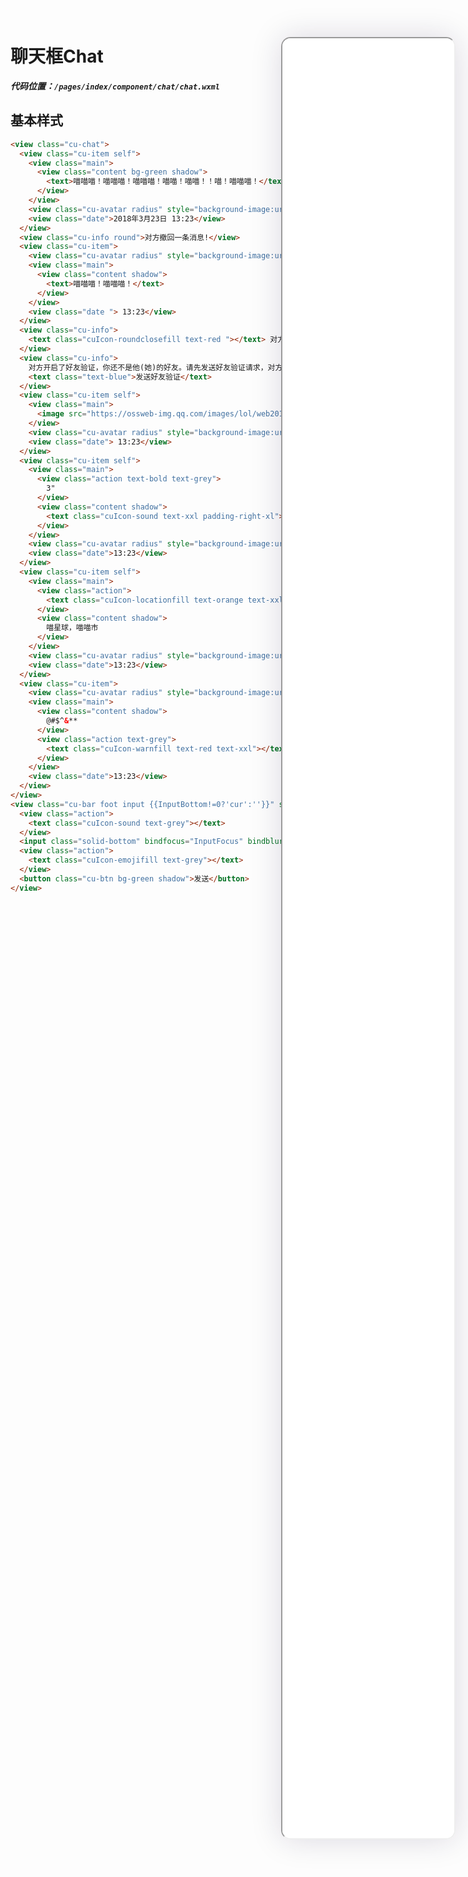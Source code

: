 <!--
 * @Descripttion: 
 * @version: V1.0
 * @Author: Xiaokang Lei
 * @email: lxk201808@163.com
 * @Date: 2022-12-02 17:51:33
 * @LastEditors: Xiaokang Lei
 * @LastEditTime: 2022-12-15 20:05:14
-->

<div class="minipre" style="width:18%; min-width:275px; height:90%; float:right; position:fixed; right:2.5%;top:2%;z-index:99;">
    <iframe src="./h5/index.html#/pages/index/plugin/chat/chat" width="100%" height="80%" style="border-radius:15px; box-shadow:0 0 50px 0px rgb(30 0 60 / 15%);"></iframe>
</div>

# 聊天框Chat

***代码位置：`/pages/index/component/chat/chat.wxml`***

## 基本样式

```html
<view class="cu-chat">
  <view class="cu-item self">
    <view class="main">
      <view class="content bg-green shadow">
        <text>喵喵喵！喵喵喵！喵喵喵！喵喵！喵喵！！喵！喵喵喵！</text>
      </view>
    </view>
    <view class="cu-avatar radius" style="background-image:url(https://ossweb-img.qq.com/images/lol/web201310/skin/big107000.jpg);"></view>
    <view class="date">2018年3月23日 13:23</view>
  </view>
  <view class="cu-info round">对方撤回一条消息!</view>
  <view class="cu-item">
    <view class="cu-avatar radius" style="background-image:url(https://ossweb-img.qq.com/images/lol/web201310/skin/big143004.jpg);"></view>
    <view class="main">
      <view class="content shadow">
        <text>喵喵喵！喵喵喵！</text>
      </view>
    </view>
    <view class="date "> 13:23</view>
  </view>
  <view class="cu-info">
    <text class="cuIcon-roundclosefill text-red "></text> 对方拒绝了你的消息
  </view>
  <view class="cu-info">
    对方开启了好友验证，你还不是他(她)的好友。请先发送好友验证请求，对方验证通过后，才能聊天。
    <text class="text-blue">发送好友验证</text>
  </view>
  <view class="cu-item self">
    <view class="main">
      <image src="https://ossweb-img.qq.com/images/lol/web201310/skin/big10006.jpg" class="radius" mode="widthFix"></image>
    </view>
    <view class="cu-avatar radius" style="background-image:url(https://ossweb-img.qq.com/images/lol/web201310/skin/big107000.jpg);"></view>
    <view class="date"> 13:23</view>
  </view>
  <view class="cu-item self">
    <view class="main">
      <view class="action text-bold text-grey">
        3"
      </view>
      <view class="content shadow">
        <text class="cuIcon-sound text-xxl padding-right-xl"> </text>
      </view>
    </view>
    <view class="cu-avatar radius" style="background-image:url(https://ossweb-img.qq.com/images/lol/web201310/skin/big107000.jpg);"></view>
    <view class="date">13:23</view>
  </view>
  <view class="cu-item self">
    <view class="main">
      <view class="action">
        <text class="cuIcon-locationfill text-orange text-xxl"></text>
      </view>
      <view class="content shadow">
        喵星球，喵喵市
      </view>
    </view>
    <view class="cu-avatar radius" style="background-image:url(https://ossweb-img.qq.com/images/lol/web201310/skin/big107000.jpg);"></view>
    <view class="date">13:23</view>
  </view>
  <view class="cu-item">
    <view class="cu-avatar radius" style="background-image:url(https://ossweb-img.qq.com/images/lol/web201310/skin/big143004.jpg);"></view>
    <view class="main">
      <view class="content shadow">
        @#$^&**
      </view>
      <view class="action text-grey">
        <text class="cuIcon-warnfill text-red text-xxl"></text> <text class="text-sm margin-left-sm">翻译错误</text>
      </view>
    </view>
    <view class="date">13:23</view>
  </view>
</view>
<view class="cu-bar foot input {{InputBottom!=0?'cur':''}}" style="bottom:{{InputBottom}}px">
  <view class="action">
    <text class="cuIcon-sound text-grey"></text>
  </view>
  <input class="solid-bottom" bindfocus="InputFocus" bindblur="InputBlur" adjust-position="{{false}}" focus="{{false}}" maxlength="300" cursor-spacing="10"></input>
  <view class="action">
    <text class="cuIcon-emojifill text-grey"></text>
  </view>
  <button class="cu-btn bg-green shadow">发送</button>
</view>
```

<br>


